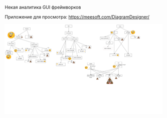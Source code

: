 Некая аналитика GUI фреймворков

Приложение для просмотра: https://meesoft.com/DiagramDesigner/

​![gui.png](gui.png)
